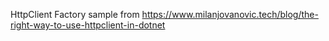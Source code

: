 HttpClient Factory sample from https://www.milanjovanovic.tech/blog/the-right-way-to-use-httpclient-in-dotnet
